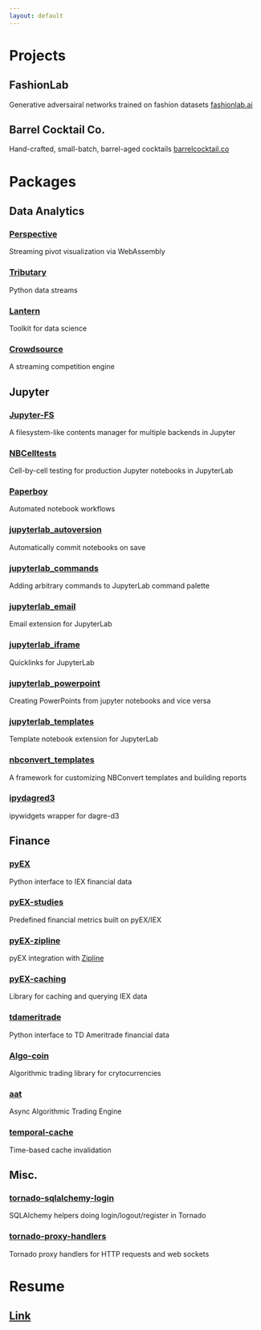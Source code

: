```yaml
---
layout: default
---
```

# Projects
## FashionLab
Generative adversairal networks trained on fashion datasets
[fashionlab.ai](https://fashionlab.ai/#/)

## Barrel Cocktail Co.
Hand-crafted, small-batch, barrel-aged cocktails
[barrelcocktail.co](https://barrelcocktail.co/#/)


# Packages
## Data Analytics
### [Perspective](https://github.com/finos/perspective)
Streaming pivot visualization via WebAssembly

### [Tributary](https://github.com/timkpaine/tributary)
Python data streams

### [Lantern](https://github.com/timkpaine/lantern)
Toolkit for data science

### [Crowdsource](https://github.com/timkpaine/crowdsource)
A streaming competition engine


## Jupyter
### [Jupyter-FS](https://github.com/jpmorganchase/jupyter-fs)
A filesystem-like contents manager for multiple backends in Jupyter

### [NBCelltests](https://github.com/jpmorganchase/nbcelltests)
Cell-by-cell testing for production Jupyter notebooks in JupyterLab

### [Paperboy](https://github.com/timkpaine/paperboy)
Automated notebook workflows

### [jupyterlab_autoversion](https://github.com/timkpaine/jupyterlab_autoversion)
Automatically commit notebooks on save

### [jupyterlab_commands](https://github.com/timkpaine/jupyterlab_commands)
Adding arbitrary commands to JupyterLab command palette

### [jupyterlab_email](https://github.com/timkpaine/jupyterlab_email)
Email extension for JupyterLab

### [jupyterlab_iframe](https://github.com/timkpaine/jupyterlab_iframe)
Quicklinks for JupyterLab

### [jupyterlab_powerpoint](https://github.com/timkpaine/jupyterlab_powerpoint)
Creating PowerPoints from jupyter notebooks and vice versa

### [jupyterlab_templates](https://github.com/timkpaine/jupyterlab_templates)
Template notebook extension for JupyterLab

### [nbconvert_templates](https://github.com/timkpaine/nbconvert_templates)
A framework for customizing NBConvert templates and building reports

### [ipydagred3](https://github.com/timkpaine/ipydagred3)
ipywidgets wrapper for dagre-d3




## Finance
### [pyEX](https://github.com/timkpaine/pyEX)
Python interface to IEX financial data

### [pyEX-studies](https://github.com/timkpaine/pyEX-studies)
Predefined financial metrics built on pyEX/IEX

### [pyEX-zipline](https://github.com/timkpaine/pyEX-zipline)
pyEX integration with [Zipline](https://github.com/quantopian/zipline)

### [pyEX-caching](https://github.com/timkpaine/pyEX-caching)
Library for caching and querying IEX data

### [tdameritrade](https://github.com/timkpaine/tdameritrade)
Python interface to TD Ameritrade financial data

### [Algo-coin](https://github.com/AsyncAlgoTrading/algo-coin)
Algorithmic trading library for crytocurrencies

### [aat](https://github.com/AsyncAlgoTrading/aat)
Async Algorithmic Trading Engine

### [temporal-cache](https://github.com/timkpaine/temporal-cache)
Time-based cache invalidation


## Misc.
### [tornado-sqlalchemy-login](https://github.com/timkpaine/tornado-sqlalchemy-login)
SQLAlchemy helpers doing login/logout/register in Tornado

### [tornado-proxy-handlers](https://github.com/timkpaine/tornado-proxy-handlers)
Tornado proxy handlers for HTTP requests and web sockets

<!-- # Services
## [Jupyter](http://jupyter.paine.nyc)
## [Jenkins](http://jenkins.paine.nyc)
## [Airflow](http://airflow.paine.nyc)
## [NetData](http://monitor.paine.nyc)
## [Cockpit](http://cockpit.paine.nyc)
## [Zookeeper](http://zookeeper.paine.nyc)
## [Kafka](http://kafka.paine.nyc)
## [Kafka-rest](http://kafka-rest.paine.nyc)
## [Kafka-ui](http://kafka-ui.paine.nyc)
## [Kafka-manager](http://kafka-manager.paine.nyc) -->


# Resume
## [Link](./resume.html)

<!-- # Services
## [Link](./services.html) -->

